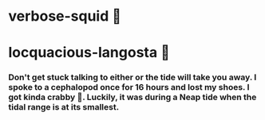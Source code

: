 # verbose-squid :squid:
# locquacious-langosta :lobster:
### Don't get stuck talking to either or the tide will take you away. I spoke to a cephalopod once for 16 hours and lost my shoes. I got kinda crabby :crab:. Luckily, it was during a Neap tide when the tidal range is at its smallest. 
